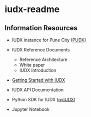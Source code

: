 # iudx-readme

## Information Resources
- IUDX instance for Pune City ([PUDX](https://pudx.catalogue.iudx.org.in))
- IUDX Reference Documents
  - Reference Architecture
  - White paper
  - IUDX Introduction

- [Getting Started with IUDX](tutorials/getting_started.md)
- IUDX API Documentation
- Python SDK for IUDX ([pyIUDX]())
- Jupyter Notebook 
